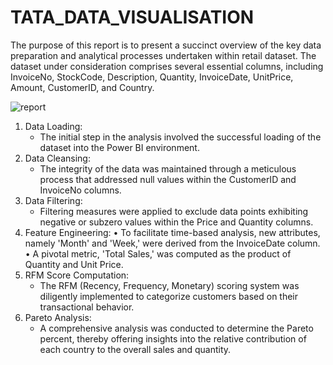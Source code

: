 # TATA_DATA_VISUALISATION
The purpose of this report is to present a succinct overview of the key data preparation and analytical processes undertaken within retail dataset. The dataset under consideration comprises several essential columns, including InvoiceNo, StockCode, Description, Quantity, InvoiceDate, UnitPrice, Amount, CustomerID, and Country.

![report](https://github.com/ShivarajPatilaa/TATA_DATA_VISUALISATION/assets/131588848/660d9e01-46e8-4a2b-ab8a-9beeb7dc7746)

1. Data Loading:
   - The initial step in the analysis involved the successful loading of the dataset into the Power BI environment.
2. Data Cleansing:
   - The integrity of the data was maintained through a meticulous process that addressed null values within the CustomerID and InvoiceNo columns.
3. Data Filtering:
   - Filtering measures were applied to exclude data points exhibiting negative or subzero values within the Price and Quantity columns.
4. Feature Engineering:
•	To facilitate time-based analysis, new attributes, namely 'Month' and 'Week,' were derived from the InvoiceDate column.
•	A pivotal metric, 'Total Sales,' was computed as the product of Quantity and Unit Price.
5. RFM Score Computation:
   - The RFM (Recency, Frequency, Monetary) scoring system was diligently implemented to categorize customers based on their transactional behavior.
6. Pareto Analysis:
   - A comprehensive analysis was conducted to determine the Pareto percent, thereby offering insights into the relative contribution of each country to the overall sales and quantity.



